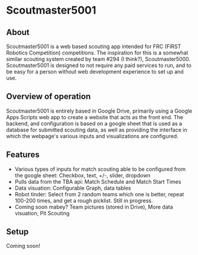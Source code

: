 # Scoutmaster5001

## About
Scoutmaster5001 is a web based scouting app intended for FRC (FIRST Robotics Competition) competitions. The inspiration for this is a somewhat similar scouting system created by team #294 (I think?), Scoutmaster5000. Scoutmaster5001 is designed to not require any paid services to run, and to be easy for a person without web development experience to set up and use. 

## Overview of operation
Scoutmaster5001 is entirely based in Google Drive, primarily using a Google Apps Scripts web app to create a website that acts as the front end. The backend, and configuration is based on a google sheet that is used as a database for submitted scouting data, as well as providing the interface in which the webpage's various inputs and visualizations are configured.

## Features
- Various types of inputs for match scouting able to be configured from the google sheet: Checkbox, text, +/-, slider, dropdown
- Pulls data from the TBA api: Match Schedule and Match Start Times
- Data visuation: Configurable Graph, data tables
- Robot tinder: Select from 2 random teams which one is better, repeat 100-200 times, and get a rough picklist. Still in progress. 
- Coming soon mabey? Team pictures (stored in Drive), More data visuation, Pit Scouting

## Setup
Coming soon!

